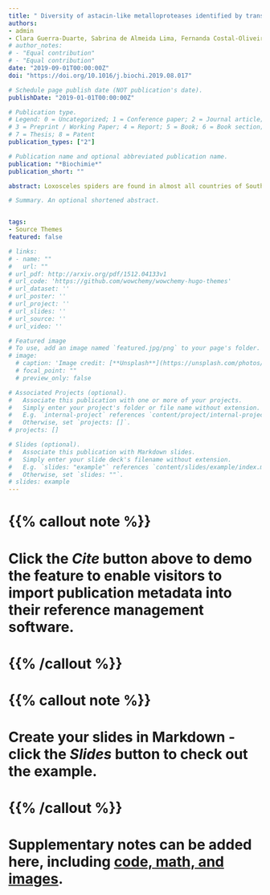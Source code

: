 ```yaml
---
title: " Diversity of astacin-like metalloproteases identified by transcriptomic analysis in Peruvian Loxosceles laeta spider venom and in vitro activity characterization"
authors:
- admin
- Clara Guerra-Duarte, Sabrina de Almeida Lima, Fernanda Costal-Oliveira, Priscilla Alves de Aquino, Anderson Oliveira do Carmo, César Bonilla Ferreyra, Edgar E. Gonzalez-Kozlova, Evanguedes Kalapothakis, Carlos Chávez-Olórtegui
# author_notes:
# - "Equal contribution"
# - "Equal contribution"
date: "2019-09-01T00:00:00Z"
doi: "https://doi.org/10.1016/j.biochi.2019.08.017"

# Schedule page publish date (NOT publication's date).
publishDate: "2019-01-01T00:00:00Z"

# Publication type.
# Legend: 0 = Uncategorized; 1 = Conference paper; 2 = Journal article;
# 3 = Preprint / Working Paper; 4 = Report; 5 = Book; 6 = Book section;
# 7 = Thesis; 8 = Patent
publication_types: ["2"]

# Publication name and optional abbreviated publication name.
publication: "*Biochimie*"
publication_short: ""

abstract: Loxosceles spiders are found in almost all countries of South America. In Peru, Loxosceles laeta species is the main responsible for the accidents caused by poisonous animals, being known as “killer spiders”, due to the large number of fatal accidents observed. Astacin-like metalloproteases, named LALPs (Loxosceles astacin-like metalloproteases) are highly expressed in Loxosceles spiders venom gland. These proteases may be involved in hemorrhage and venom spreading, being relevant to the envenoming proccess. Thus, the aim of this work was to analyze Peruvian L. laeta venom gland transcripts using bioinformatics tools, focusing on LALPs. A cDNA library from Peruvian L. laeta venom glands was constructed and sequenced by MiSeq (Illumina) sequencer. After assembly, the resulting sequences were annotated, seeking out for similarity with previously described LALPs. Nine possible LALPs isoforms from Peruvian L. laeta venom were identified and the results were validated by in silico and in vitro experiments. This study contributes to a better understanding of the molecular diversity of Loxosceles venom and provide insights about the action of LALPs.

# Summary. An optional shortened abstract.


tags:
- Source Themes
featured: false

# links:
# - name: ""
#   url: ""
# url_pdf: http://arxiv.org/pdf/1512.04133v1
# url_code: 'https://github.com/wowchemy/wowchemy-hugo-themes'
# url_dataset: ''
# url_poster: ''
# url_project: ''
# url_slides: ''
# url_source: ''
# url_video: ''

# Featured image
# To use, add an image named `featured.jpg/png` to your page's folder. 
# image:
  # caption: 'Image credit: [**Unsplash**](https://unsplash.com/photos/jdD8gXaTZsc)'
  # focal_point: ""
  # preview_only: false

# Associated Projects (optional).
#   Associate this publication with one or more of your projects.
#   Simply enter your project's folder or file name without extension.
#   E.g. `internal-project` references `content/project/internal-project/index.md`.
#   Otherwise, set `projects: []`.
# projects: []

# Slides (optional).
#   Associate this publication with Markdown slides.
#   Simply enter your slide deck's filename without extension.
#   E.g. `slides: "example"` references `content/slides/example/index.md`.
#   Otherwise, set `slides: ""`.
# slides: example
---
```


# {{% callout note %}}
# Click the *Cite* button above to demo the feature to enable visitors to import publication metadata into their reference management software.
# {{% /callout %}}

# {{% callout note %}}
# Create your slides in Markdown - click the *Slides* button to check out the example.
# {{% /callout %}}

# Supplementary notes can be added here, including [code, math, and images](https://wowchemy.com/docs/writing-markdown-latex/).
